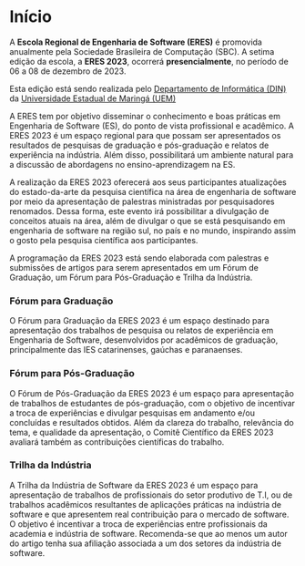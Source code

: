﻿---
#
# Use the widgets beneath and the content will be
# inserted automagically in the webpage. To make
# this work, you have to use › layout: frontpage
#
layout: page-fullwidth
permalink: /index.html
homepage: true
header:
  image_fullwidth: Banner_principalERES2023.jpg
---


<h1>Início</h1>

<p>A <b>Escola Regional de Engenharia de Software (ERES)</b> é promovida anualmente pela Sociedade Brasileira de Computação (SBC). A setima edição da escola, a <b>ERES 2023</b>, ocorrerá <b>presencialmente</b>, no período de 06 a 08 de dezembro de 2023.</p>

Esta edição está sendo realizada pelo <a href="http://www.din.uem.br" target="_blank">Departamento de Informática (DIN)</a> da <a href="http://www.uem.br" target="_blank">Universidade Estadual de Maringá (UEM)</a>

<p>A ERES tem por objetivo disseminar o conhecimento e boas práticas em Engenharia de Software (ES), do ponto de vista profissional e acadêmico. A ERES 2023 é um espaço regional para que possam ser apresentados os resultados de pesquisas de graduação e pós-graduação e relatos de experiência na indústria. Além disso, possibilitará um ambiente natural para a discussão de abordagens no ensino-aprendizagem na ES.</p>

<p>A realização da ERES 2023 oferecerá aos seus participantes atualizações do estado-da-arte da pesquisa científica na área de engenharia de software por meio da apresentação de palestras ministradas por pesquisadores renomados. Dessa forma, este evento irá possibilitar a divulgação de conceitos atuais na área, além de divulgar o que se está pesquisando em engenharia de software na região sul, no país e no mundo, inspirando assim o gosto pela pesquisa científica aos participantes.</p>

<p>A programação da ERES 2023 está sendo elaborada com palestras e submissões de artigos para serem apresentados em um Fórum de Graduação, um Fórum para Pós-Graduação e Trilha da Indústria.</p>

<h3>Fórum para Graduação</h3>
<p>O Fórum para Graduação da ERES 2023 é um espaço destinado para apresentação dos trabalhos de pesquisa ou relatos de experiência em Engenharia de Software, desenvolvidos por acadêmicos de graduação, principalmente das IES catarinenses, gaúchas e paranaenses. </p>

<h3> Fórum para Pós-Graduação</h3>
<p>O Fórum de Pós-Graduação da ERES 2023 é um espaço para apresentação de trabalhos de estudantes de pós-graduação, com o objetivo de incentivar a troca de experiências e divulgar pesquisas em andamento e/ou concluídas e resultados obtidos. Além da clareza do trabalho, relevância do tema, e qualidade da apresentação, o Comitê Científico da ERES 2023 avaliará também as contribuições científicas do trabalho.</p>

<h3> Trilha da Indústria </h3>
<p> A Trilha da Indústria de Software da ERES 2023 é um espaço para apresentação de trabalhos de profissionais do setor produtivo de T.I, ou de trabalhos acadêmicos resultantes de aplicações práticas na indústria de software e que apresentem real contribuição para o mercado de software. O objetivo é incentivar a troca de experiências entre profissionais da academia e indústria de software. Recomenda-se que ao menos um autor do artigo tenha sua afiliação associada a um dos setores da indústria de software. </p>



<!--
widget1:
  title: "Blog & Portfolio"
  url: 'http://phlow.github.io/feeling-responsive/blog/'
  image: widget-1-302x182.jpg
  text: 'Every good portfolio website has a blog with fresh news, thoughts and develop&shy;ments of your activities. <em>Feeling Responsive</em> offers you a fully functional blog with an archive page to give readers a quick overview of all your posts.'

widget2:
  title: "Why use this theme?"
  url: 'http://phlow.github.io/feeling-responsive/info/'
  text: '<em>Feeling Responsive</em> is heavily customizable.<br/>1. Language-Support :)<br/>2. Optimized for speed and it&#39;s responsive.<br/>3. Built on <a href="http://foundation.zurb.com/">Foundation Framework</a>.<br/>4. Seven different Headers.<br/>5. Customizable navigation, footer,...'
  video: '<a href="#" data-reveal-id="videoModal"><img src="http://phlow.github.io/feeling-responsive/images/start-video-feeling-responsive-302x182.jpg" width="302" height="182" alt=""/></a>'




#
# Use the call for action to show a button on the frontpage
#
# To make internal links, just use a permalink like this
# url: /getting-started/
#
# To style the button in different colors, use no value
# to use the main color or success, alert or secondary.
# To change colors see sass/_01_settings_colors.scss
#
callforaction:
  url: https://tinyletter.com/feeling-responsive
  text: Inform me about new updates and features ›
  style: alert
permalink: /index.html
#
# This is a nasty hack to make the navigation highlight
# this page as active in the topbar navigation
#
homepage: true
---

<div id="videoModal" class="reveal-modal large" data-reveal="">
  <div class="flex-video widescreen vimeo" style="display: block;">
    <iframe width="1280" height="720" src="https://www.youtube.com/embed/3b5zCFSmVvU" frameborder="0" allowfullscreen></iframe>
  </div>
  <a class="close-reveal-modal">&#215;</a>
</div>
-->
